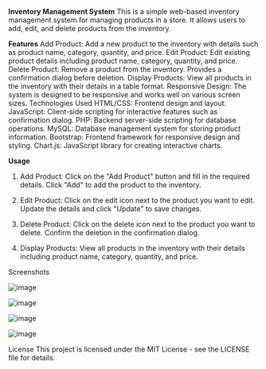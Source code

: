 **Inventory Management System**
This is a simple web-based inventory management system for managing products in a store. It allows users to add, edit, and delete products from the inventory.

**Features**
Add Product: Add a new product to the inventory with details such as product name, category, quantity, and price.
Edit Product: Edit existing product details including product name, category, quantity, and price.
Delete Product: Remove a product from the inventory. Provides a confirmation dialog before deletion.
Display Products: View all products in the inventory with their details in a table format.
Responsive Design: The system is designed to be responsive and works well on various screen sizes.
Technologies Used
HTML/CSS: Frontend design and layout.
JavaScript: Client-side scripting for interactive features such as confirmation dialog.
PHP: Backend server-side scripting for database operations.
MySQL: Database management system for storing product information.
Bootstrap: Frontend framework for responsive design and styling.
Chart.js: JavaScript library for creating interactive charts.

**Usage**
1. Add Product: Click on the "Add Product" button and fill in the required details. Click "Add" to add the product to the inventory.

2. Edit Product: Click on the edit icon next to the product you want to edit. Update the details and click "Update" to save changes.

3. Delete Product: Click on the delete icon next to the product you want to delete. Confirm the deletion in the confirmation dialog.

4. Display Products: View all products in the inventory with their details including product name, category, quantity, and price.

Screenshots

![image](https://github.com/lyskh/donut/assets/142901828/4efc6b24-b414-4358-bd1a-3a96996c8d86)

![image](https://github.com/lyskh/donut/assets/142901828/de48c728-a57a-47c5-81d5-e4e2e1219954)

![image](https://github.com/lyskh/donut/assets/142901828/a940db44-b2d0-4723-af20-3d2d51ba6222)

![image](https://github.com/lyskh/donut/assets/142901828/c32f69f4-0578-4156-be83-4de12566c84c)





License
This project is licensed under the MIT License - see the LICENSE file for details.

